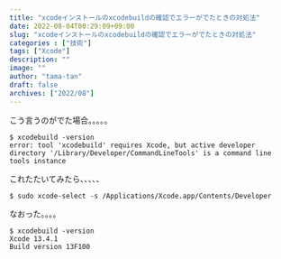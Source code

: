 ```yaml
---
title: "xcodeインストールのxcodebuildの確認でエラーがでたときの対処法"
date: 2022-08-04T00:29:09+09:00
slug: "xcodeインストールのxcodebuildの確認でエラーがでたときの対処法"
categories : ["技術"]
tags: ["Xcode"]
description: ""
image: ""
author: "tama-tan"
draft: false
archives: ["2022/08"]
---
```


こう言うのがでた場合。。。。。

```
$ xcodebuild -version
error: tool 'xcodebuild' requires Xcode, but active developer directory '/Library/Developer/CommandLineTools' is a command line tools instance
```

これたたいてみたら、、、、、

```
$ sudo xcode-select -s /Applications/Xcode.app/Contents/Developer
```

なおった。。。。

```
$ xcodebuild -version
Xcode 13.4.1
Build version 13F100
```
